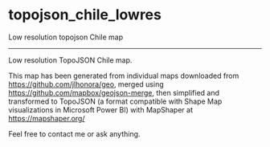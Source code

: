 # topojson_chile_lowres
Low resolution topojson Chile map

***************************************************
Low resolution TopoJSON Chile map.

This map has been generated from individual maps downloaded from https://github.com/jlhonora/geo, merged using https://github.com/mapbox/geojson-merge, then simplified and transformed to TopoJSON (a format compatible with Shape Map visualizations in Microsoft Power BI) with MapShaper at https://mapshaper.org/

Feel free to contact me or ask anything.
